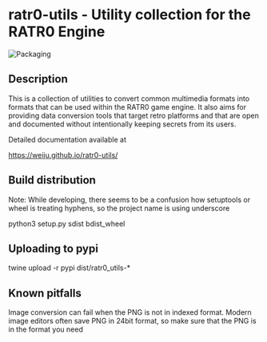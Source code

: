 # ratr0-utils - Utility collection for the RATR0 Engine

![Packaging](https://github.com/weiju/ratr0-utils/actions/workflows/python-package.yml/badge.svg)

## Description

This is a collection of utilities to convert common multimedia
formats into formats that can be used within the RATR0 game
engine.
It also aims for providing data conversion tools that target
retro platforms and that are open and documented without
intentionally keeping secrets from its users.

Detailed documentation available at

https://weiju.github.io/ratr0-utils/

## Build distribution

Note: While developing, there seems to be a confusion how
setuptools or wheel is treating hyphens, so the project name
is using underscore

python3 setup.py sdist bdist_wheel

## Uploading to pypi

twine upload -r pypi dist/ratr0_utils-<version>*

## Known pitfalls

Image conversion can fail when the PNG is not in indexed format.
Modern image editors often save PNG in 24bit format, so make sure
that the PNG is in the format you need
